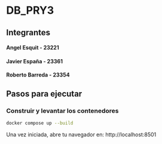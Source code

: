 # DB_PRY3
## Integrantes
#### Angel Esquit - 23221
#### Javier España - 23361
#### Roberto Barreda - 23354

## Pasos para ejecutar
### Construir y levantar los contenedores
```bash
docker compose up --build
```
Una vez iniciada, abre tu navegador en: http://localhost:8501
